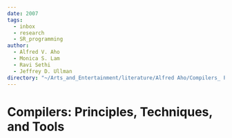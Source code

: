 ```yaml
---
date: 2007
tags:
  - inbox
  - research
  - SR_programming
author:
  - Alfred V. Aho
  - Monica S. Lam
  - Ravi Sethi
  - Jeffrey D. Ullman
directory: "~/Arts_and_Entertainment/literature/Alfred Aho/Compilers_ Principles, Techniques, and Tools (1618)/"
---
```


# Compilers: Principles, Techniques, and Tools

